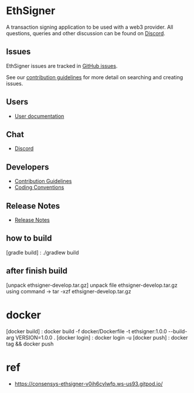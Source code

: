 # EthSigner

A transaction signing application to be used with a web3 provider. All questions, queries and other discussion can be found on [Discord].

## Issues

EthSigner issues are tracked in [GitHub issues].

See our [contribution guidelines](CONTRIBUTING.md) for more detail on searching and creating issues.

## Users

-   [User documentation](https://docs.ethsigner.consensys.net/)

## Chat

-   [Discord]

## Developers

-   [Contribution Guidelines](CONTRIBUTING.md)
-   [Coding Conventions](CODING-CONVENTIONS.md)

## Release Notes

-   [Release Notes](CHANGELOG.md)

[discord]: https://discord.gg/jCk2XuYtrp
[github issues]: https://github.com/ConsenSys/ethsigner/issues

## how to build

[gradle build] : ./gradlew build

## after finish build

[unpack ethsigner-develop.tar.gz] unpack file ethsigner-develop.tar.gz using command -> tar -xzf ethsigner-develop.tar.gz

# docker

[docker build] : docker build -f docker/Dockerfile -t ethsigner:1.0.0 --build-arg VERSION=1.0.0 .
[docker login] : docker login -u <user-name>
[docker push] : docker tag && docker push

# ref

-   https://consensys-ethsigner-v0ih6cvlwfp.ws-us93.gitpod.io/
